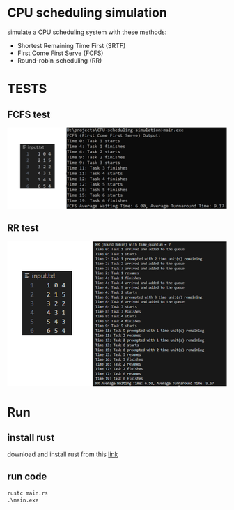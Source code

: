 # CPU scheduling simulation
simulate a CPU scheduling system with these methods:
- Shortest Remaining Time First (SRTF) 
- First Come First Serve (FCFS)
- Round-robin_scheduling (RR) 

# TESTS
## FCFS test
![Test Image](/fcfs-test.png)

## RR test
![Test Image](/rr-test.png)
# Run
## install rust
download and install rust from this [link](https://www.rust-lang.org/tools/install)

## run code
```
rustc main.rs
.\main.exe
```
